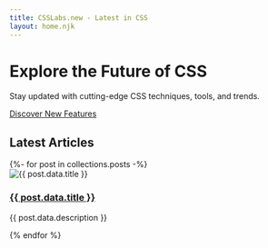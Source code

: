 ```yaml
---
title: CSSLabs.new - Latest in CSS
layout: home.njk
---
```


<div class="py-20 px-4 text-center bg-gradient-to-r from-blue-400 to-purple-500 text-white">
  <h1 class="text-4xl font-bold mb-4">Explore the Future of CSS</h1>
  <p class="text-lg mb-8">Stay updated with cutting-edge CSS techniques, tools, and trends.</p>
  <a href="/posts/" class="inline-block bg-white text-blue-600 py-2 px-6 rounded-md font-semibold hover:bg-blue-100 transition-colors duration-300">Discover New Features</a>
</div>

<section class="py-12 px-4">
  <h2 class="text-3xl font-bold mb-6 text-gray-800">Latest Articles</h2>
  <div class="grid grid-cols-1 md:grid-cols-3 gap-6">
    {%- for post in collections.posts -%}
      <div class="bg-white rounded-lg shadow-md">
        <div class="aspect-w-16 aspect-h-9">
          <img src="https://picsum.photos/1600/900" alt="{{ post.data.title }}" class="object-cover rounded-t-lg">
        </div>
        <div class="p-4">
          <h3 class="text-xl font-semibold mb-2"><a href="{{ post.url }}" class="text-blue-600 hover:text-blue-800 transition-colors duration-200">{{ post.data.title }}</a></h3>
          <p>{{ post.data.description }}</p>
        </div>
      </div>
    {% endfor %}
  </div>
</section>
